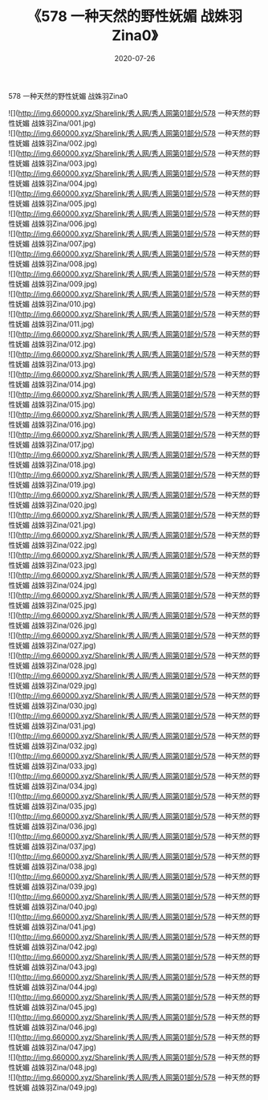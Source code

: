 ﻿---
layout: post
title:  《578 一种天然的野性妩媚 战姝羽Zina0》
date:   2020-07-26
img: http://img.660000.xyz/Sharelink/秀人网/秀人网第01部分/578 一种天然的野性妩媚 战姝羽Zina0/000.jpg
categories: [美女, 清纯, 唯美]
---

578 一种天然的野性妩媚 战姝羽Zina0

  ![](http://img.660000.xyz/Sharelink/秀人网/秀人网第01部分/578 一种天然的野性妩媚 战姝羽Zina/001.jpg) <br> ![](http://img.660000.xyz/Sharelink/秀人网/秀人网第01部分/578 一种天然的野性妩媚 战姝羽Zina/002.jpg) <br> ![](http://img.660000.xyz/Sharelink/秀人网/秀人网第01部分/578 一种天然的野性妩媚 战姝羽Zina/003.jpg) <br> ![](http://img.660000.xyz/Sharelink/秀人网/秀人网第01部分/578 一种天然的野性妩媚 战姝羽Zina/004.jpg) <br> ![](http://img.660000.xyz/Sharelink/秀人网/秀人网第01部分/578 一种天然的野性妩媚 战姝羽Zina/005.jpg) <br> ![](http://img.660000.xyz/Sharelink/秀人网/秀人网第01部分/578 一种天然的野性妩媚 战姝羽Zina/006.jpg) <br> ![](http://img.660000.xyz/Sharelink/秀人网/秀人网第01部分/578 一种天然的野性妩媚 战姝羽Zina/007.jpg) <br> ![](http://img.660000.xyz/Sharelink/秀人网/秀人网第01部分/578 一种天然的野性妩媚 战姝羽Zina/008.jpg) <br> ![](http://img.660000.xyz/Sharelink/秀人网/秀人网第01部分/578 一种天然的野性妩媚 战姝羽Zina/009.jpg) <br> ![](http://img.660000.xyz/Sharelink/秀人网/秀人网第01部分/578 一种天然的野性妩媚 战姝羽Zina/010.jpg) <br> ![](http://img.660000.xyz/Sharelink/秀人网/秀人网第01部分/578 一种天然的野性妩媚 战姝羽Zina/011.jpg) <br> ![](http://img.660000.xyz/Sharelink/秀人网/秀人网第01部分/578 一种天然的野性妩媚 战姝羽Zina/012.jpg) <br> ![](http://img.660000.xyz/Sharelink/秀人网/秀人网第01部分/578 一种天然的野性妩媚 战姝羽Zina/013.jpg) <br> ![](http://img.660000.xyz/Sharelink/秀人网/秀人网第01部分/578 一种天然的野性妩媚 战姝羽Zina/014.jpg) <br> ![](http://img.660000.xyz/Sharelink/秀人网/秀人网第01部分/578 一种天然的野性妩媚 战姝羽Zina/015.jpg) <br> ![](http://img.660000.xyz/Sharelink/秀人网/秀人网第01部分/578 一种天然的野性妩媚 战姝羽Zina/016.jpg) <br> ![](http://img.660000.xyz/Sharelink/秀人网/秀人网第01部分/578 一种天然的野性妩媚 战姝羽Zina/017.jpg) <br> ![](http://img.660000.xyz/Sharelink/秀人网/秀人网第01部分/578 一种天然的野性妩媚 战姝羽Zina/018.jpg) <br> ![](http://img.660000.xyz/Sharelink/秀人网/秀人网第01部分/578 一种天然的野性妩媚 战姝羽Zina/019.jpg) <br> ![](http://img.660000.xyz/Sharelink/秀人网/秀人网第01部分/578 一种天然的野性妩媚 战姝羽Zina/020.jpg) <br> ![](http://img.660000.xyz/Sharelink/秀人网/秀人网第01部分/578 一种天然的野性妩媚 战姝羽Zina/021.jpg) <br> ![](http://img.660000.xyz/Sharelink/秀人网/秀人网第01部分/578 一种天然的野性妩媚 战姝羽Zina/022.jpg) <br> ![](http://img.660000.xyz/Sharelink/秀人网/秀人网第01部分/578 一种天然的野性妩媚 战姝羽Zina/023.jpg) <br> ![](http://img.660000.xyz/Sharelink/秀人网/秀人网第01部分/578 一种天然的野性妩媚 战姝羽Zina/024.jpg) <br> ![](http://img.660000.xyz/Sharelink/秀人网/秀人网第01部分/578 一种天然的野性妩媚 战姝羽Zina/025.jpg) <br> ![](http://img.660000.xyz/Sharelink/秀人网/秀人网第01部分/578 一种天然的野性妩媚 战姝羽Zina/026.jpg) <br> ![](http://img.660000.xyz/Sharelink/秀人网/秀人网第01部分/578 一种天然的野性妩媚 战姝羽Zina/027.jpg) <br> ![](http://img.660000.xyz/Sharelink/秀人网/秀人网第01部分/578 一种天然的野性妩媚 战姝羽Zina/028.jpg) <br> ![](http://img.660000.xyz/Sharelink/秀人网/秀人网第01部分/578 一种天然的野性妩媚 战姝羽Zina/029.jpg) <br> ![](http://img.660000.xyz/Sharelink/秀人网/秀人网第01部分/578 一种天然的野性妩媚 战姝羽Zina/030.jpg) <br> ![](http://img.660000.xyz/Sharelink/秀人网/秀人网第01部分/578 一种天然的野性妩媚 战姝羽Zina/031.jpg) <br> ![](http://img.660000.xyz/Sharelink/秀人网/秀人网第01部分/578 一种天然的野性妩媚 战姝羽Zina/032.jpg) <br> ![](http://img.660000.xyz/Sharelink/秀人网/秀人网第01部分/578 一种天然的野性妩媚 战姝羽Zina/033.jpg) <br> ![](http://img.660000.xyz/Sharelink/秀人网/秀人网第01部分/578 一种天然的野性妩媚 战姝羽Zina/034.jpg) <br> ![](http://img.660000.xyz/Sharelink/秀人网/秀人网第01部分/578 一种天然的野性妩媚 战姝羽Zina/035.jpg) <br> ![](http://img.660000.xyz/Sharelink/秀人网/秀人网第01部分/578 一种天然的野性妩媚 战姝羽Zina/036.jpg) <br> ![](http://img.660000.xyz/Sharelink/秀人网/秀人网第01部分/578 一种天然的野性妩媚 战姝羽Zina/037.jpg) <br> ![](http://img.660000.xyz/Sharelink/秀人网/秀人网第01部分/578 一种天然的野性妩媚 战姝羽Zina/038.jpg) <br> ![](http://img.660000.xyz/Sharelink/秀人网/秀人网第01部分/578 一种天然的野性妩媚 战姝羽Zina/039.jpg) <br> ![](http://img.660000.xyz/Sharelink/秀人网/秀人网第01部分/578 一种天然的野性妩媚 战姝羽Zina/040.jpg) <br> ![](http://img.660000.xyz/Sharelink/秀人网/秀人网第01部分/578 一种天然的野性妩媚 战姝羽Zina/041.jpg) <br> ![](http://img.660000.xyz/Sharelink/秀人网/秀人网第01部分/578 一种天然的野性妩媚 战姝羽Zina/042.jpg) <br> ![](http://img.660000.xyz/Sharelink/秀人网/秀人网第01部分/578 一种天然的野性妩媚 战姝羽Zina/043.jpg) <br> ![](http://img.660000.xyz/Sharelink/秀人网/秀人网第01部分/578 一种天然的野性妩媚 战姝羽Zina/044.jpg) <br> ![](http://img.660000.xyz/Sharelink/秀人网/秀人网第01部分/578 一种天然的野性妩媚 战姝羽Zina/045.jpg) <br> ![](http://img.660000.xyz/Sharelink/秀人网/秀人网第01部分/578 一种天然的野性妩媚 战姝羽Zina/046.jpg) <br> ![](http://img.660000.xyz/Sharelink/秀人网/秀人网第01部分/578 一种天然的野性妩媚 战姝羽Zina/047.jpg) <br> ![](http://img.660000.xyz/Sharelink/秀人网/秀人网第01部分/578 一种天然的野性妩媚 战姝羽Zina/048.jpg) <br> ![](http://img.660000.xyz/Sharelink/秀人网/秀人网第01部分/578 一种天然的野性妩媚 战姝羽Zina/049.jpg) <br>